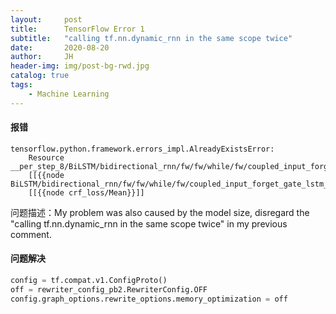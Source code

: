 ```yaml
---
layout:     post
title:      TensorFlow Error 1
subtitle:   "calling tf.nn.dynamic_rnn in the same scope twice"
date:       2020-08-20
author:     JH
header-img: img/post-bg-rwd.jpg
catalog: true
tags:
    - Machine Learning
---
```


#### 报错
```
tensorflow.python.framework.errors_impl.AlreadyExistsError: 
    Resource __per_step_8/BiLSTM/bidirectional_rnn/fw/fw/while/fw/coupled_input_forget_gate_lstm_cell/ArithmeticOptimizer/AddOpsRewrite_Leaf_1_add_2/tmp_var/N10tensorflow19TemporaryVariableOp6TmpVarE
    [[{{node BiLSTM/bidirectional_rnn/fw/fw/while/fw/coupled_input_forget_gate_lstm_cell/ArithmeticOptimizer/AddOpsRewrite_Leaf_1_add_2/tmp_var}}]]
    [[{{node crf_loss/Mean}}]]
```
问题描述：My problem was also caused by the model size, disregard the "calling tf.nn.dynamic_rnn in the same scope twice" in my previous comment.

#### 问题解决
```python
config = tf.compat.v1.ConfigProto()
off = rewriter_config_pb2.RewriterConfig.OFF
config.graph_options.rewrite_options.memory_optimization = off
```